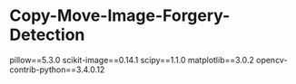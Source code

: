 # Copy-Move-Image-Forgery-Detection
pillow==5.3.0
scikit-image==0.14.1
scipy==1.1.0
matplotlib==3.0.2
opencv-contrib-python==3.4.0.12
